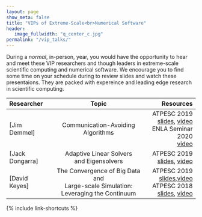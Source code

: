 ```yaml
---
layout: page
show_meta: false
title: "VIPs of Extreme-Scale<br>Numerical Software"
header:
   image_fullwidth: "q_center_c.jpg"
permalink: "/vip_talks/"
---
```

During a *normal*, in-person, year, you would have the opportunity to hear and meet
these VIP researchers and though leaders in extreme-scale scientific computing
and numerical software. We encourage you to find some time on your schedule during
to review slides and watch these presentaions. They are packed with expereince and
leading edge research in scientific computing.

|Researcher|Topic|Resources|
|:---|:---:|---:|
|[Jim Demmel]|Communication-Avoiding Algorithms|ATPESC 2019<br>[slides](https://extremecomputingtraining.anl.gov/files/2019/08/ATPESC_2019_Track-5_3_8-6_835am_Demmel-Communication-Avoiding_Algorithms.pdf), [video](https://www.youtube.com/watch?v=iPCBCjgoAbk&list=PLGj2a3KTwhRYdxtu7uxRvfs26tQKOx3pr&index=2)<br>ENLA Seminar 2020<br>[video](https://www.youtube.com/watch?v=42f0nOw2Nlg)|
|[Jack Dongarra]|Adaptive Linear Solvers<br>and Eigensolvers|ATPESC 2019<br>[slides](https://extremecomputingtraining.anl.gov/files/2019/08/ATPESC_2019_Track-5_1_8-5_830am_Dongarra-Adaptive_Linear_Solvers_and_Eigensolvers.pdf), [video](https://www.youtube.com/watch?v=TPP5LavGEiI&list=PLGj2a3KTwhRYdxtu7uxRvfs26tQKOx3pr&index=1)|
|[David Keyes]|The Convergence of Big Data and<br>Large-scale Simulation: Leveraging the Continuum|ATPESC 2019<br>[slides](https://extremecomputingtraining.anl.gov/files/2019/08/ATPESC_2019_Track-5_10_8-8_430pm_Keyes-The_Convergence_of_Big_Data.pdf),[video](https://www.youtube.com/watch?v=swjm3K_r_SU&list=PLGj2a3KTwhRYdxtu7uxRvfs26tQKOx3pr&index=10)<br>ATPESC 2018<br>[slides](https://press3.mcs.anl.gov//atpesc/files/2018/08/ATPESC_2018_Track-4_3_8-6_835am_Keyes-Algorithmic_Adaptations.pdf), [video](https://www.youtube.com/watch?v=doOH6I_99-s&list=PLGj2a3KTwhRbS2ghSgGvUjnVvEfv4US4R&index=4&t=0s)|


{% include link-shortcuts %}

